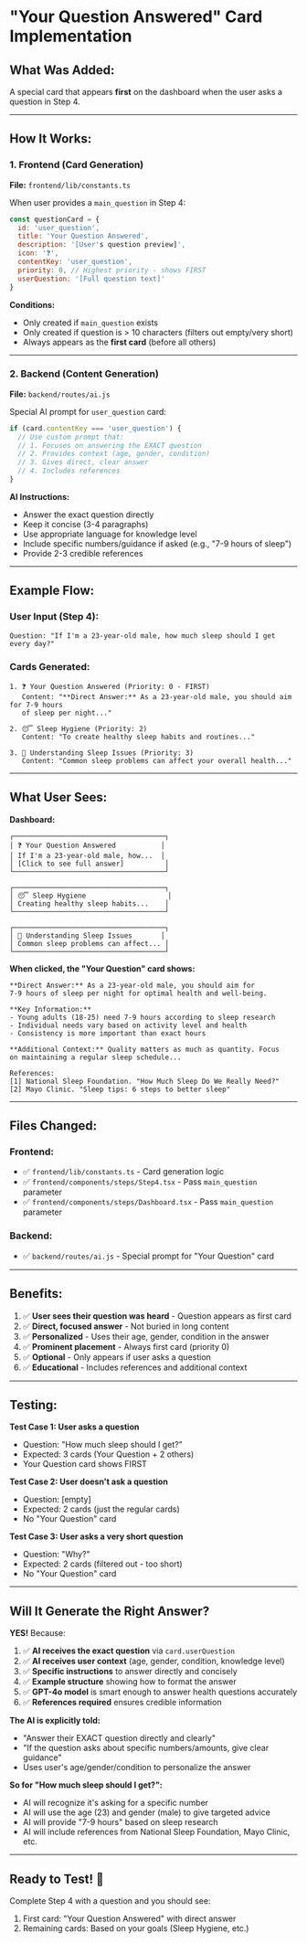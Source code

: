 # "Your Question Answered" Card Implementation

## What Was Added:

A special card that appears **first** on the dashboard when the user asks a question in Step 4.

---

## How It Works:

### 1. **Frontend (Card Generation)**

**File:** `frontend/lib/constants.ts`

When user provides a `main_question` in Step 4:
```javascript
const questionCard = {
  id: 'user_question',
  title: 'Your Question Answered',
  description: '[User's question preview]',
  icon: '❓',
  contentKey: 'user_question',
  priority: 0, // Highest priority - shows FIRST
  userQuestion: '[Full question text]'
}
```

**Conditions:**
- Only created if `main_question` exists
- Only created if question is > 10 characters (filters out empty/very short)
- Always appears as the **first card** (before all others)

---

### 2. **Backend (Content Generation)**

**File:** `backend/routes/ai.js`

Special AI prompt for `user_question` card:
```javascript
if (card.contentKey === 'user_question') {
  // Use custom prompt that:
  // 1. Focuses on answering the EXACT question
  // 2. Provides context (age, gender, condition)
  // 3. Gives direct, clear answer
  // 4. Includes references
}
```

**AI Instructions:**
- Answer the exact question directly
- Keep it concise (3-4 paragraphs)
- Use appropriate language for knowledge level
- Include specific numbers/guidance if asked (e.g., "7-9 hours of sleep")
- Provide 2-3 credible references

---

## Example Flow:

### User Input (Step 4):
```
Question: "If I'm a 23-year-old male, how much sleep should I get every day?"
```

### Cards Generated:
```
1. ❓ Your Question Answered (Priority: 0 - FIRST)
   Content: "**Direct Answer:** As a 23-year-old male, you should aim for 7-9 hours 
   of sleep per night..."

2. 😴 Sleep Hygiene (Priority: 2)
   Content: "To create healthy sleep habits and routines..."

3. 🛌 Understanding Sleep Issues (Priority: 3)
   Content: "Common sleep problems can affect your overall health..."
```

---

## What User Sees:

**Dashboard:**
```
┌─────────────────────────────────────┐
│ ❓ Your Question Answered           │
│ If I'm a 23-year-old male, how...  │
│ [Click to see full answer]          │
└─────────────────────────────────────┘

┌─────────────────────────────────────┐
│ 😴 Sleep Hygiene                    │
│ Creating healthy sleep habits...    │
└─────────────────────────────────────┘

┌─────────────────────────────────────┐
│ 🛌 Understanding Sleep Issues       │
│ Common sleep problems can affect... │
└─────────────────────────────────────┘
```

**When clicked, the "Your Question" card shows:**
```
**Direct Answer:** As a 23-year-old male, you should aim for 
7-9 hours of sleep per night for optimal health and well-being.

**Key Information:**
- Young adults (18-25) need 7-9 hours according to sleep research
- Individual needs vary based on activity level and health
- Consistency is more important than exact hours

**Additional Context:** Quality matters as much as quantity. Focus 
on maintaining a regular sleep schedule...

References:
[1] National Sleep Foundation. "How Much Sleep Do We Really Need?"
[2] Mayo Clinic. "Sleep tips: 6 steps to better sleep"
```

---

## Files Changed:

### Frontend:
- ✅ `frontend/lib/constants.ts` - Card generation logic
- ✅ `frontend/components/steps/Step4.tsx` - Pass `main_question` parameter
- ✅ `frontend/components/steps/Dashboard.tsx` - Pass `main_question` parameter

### Backend:
- ✅ `backend/routes/ai.js` - Special prompt for "Your Question" card

---

## Benefits:

1. ✅ **User sees their question was heard** - Question appears as first card
2. ✅ **Direct, focused answer** - Not buried in long content
3. ✅ **Personalized** - Uses their age, gender, condition in the answer
4. ✅ **Prominent placement** - Always first card (priority 0)
5. ✅ **Optional** - Only appears if user asks a question
6. ✅ **Educational** - Includes references and additional context

---

## Testing:

**Test Case 1: User asks a question**
- Question: "How much sleep should I get?"
- Expected: 3 cards (Your Question + 2 others)
- Your Question card shows FIRST

**Test Case 2: User doesn't ask a question**
- Question: [empty]
- Expected: 2 cards (just the regular cards)
- No "Your Question" card

**Test Case 3: User asks a very short question**
- Question: "Why?"
- Expected: 2 cards (filtered out - too short)
- No "Your Question" card

---

## Will It Generate the Right Answer?

**YES!** Because:

1. ✅ **AI receives the exact question** via `card.userQuestion`
2. ✅ **AI receives user context** (age, gender, condition, knowledge level)
3. ✅ **Specific instructions** to answer directly and concisely
4. ✅ **Example structure** showing how to format the answer
5. ✅ **GPT-4o model** is smart enough to answer health questions accurately
6. ✅ **References required** ensures credible information

**The AI is explicitly told:**
- "Answer their EXACT question directly and clearly"
- "If the question asks about specific numbers/amounts, give clear guidance"
- Uses user's age/gender/condition to personalize the answer

**So for "How much sleep should I get?":**
- AI will recognize it's asking for a specific number
- AI will use the age (23) and gender (male) to give targeted advice
- AI will provide "7-9 hours" based on sleep research
- AI will include references from National Sleep Foundation, Mayo Clinic, etc.

---

## Ready to Test! 🎉

Complete Step 4 with a question and you should see:
1. First card: "Your Question Answered" with direct answer
2. Remaining cards: Based on your goals (Sleep Hygiene, etc.)

